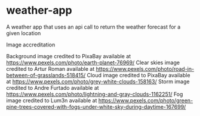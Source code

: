 # weather-app
A weather app that uses an api call to return the weather forecast for a given location

Image accreditation

Background image credited to PixaBay available at https://www.pexels.com/photo/earth-planet-76969/
Clear skies image credited to Artur Roman available at https://www.pexels.com/photo/road-in-between-of-grasslands-518415/
Cloud image credited to PixaBay available at https://www.pexels.com/photo/grey-white-clouds-158163/
Storm image credited to Andre Furtado available at https://www.pexels.com/photo/lightning-and-gray-clouds-1162251/
Fog image credited to Lum3n available at https://www.pexels.com/photo/green-pine-trees-covered-with-fogs-under-white-sky-during-daytime-167699/